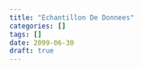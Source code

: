```yaml
---
title: "Echantillon De Donnees"
categories: []
tags: []
date: 2099-06-30
draft: true
---
```


<!--

https://github.com/dankeder/pg_dump_sample

https://github.com/mla/pg_sample

https://labs.dalibo.com/postgresql_anonymizer

https://blog.taadeem.net/english/2019/01/03/8_anonymization_strategies_with_postgres

* tablesample

  https://www.postgresql.org/docs/current/tablesample-method.html
  https://doxygen.postgresql.org/bernoulli_8c_source.html
  https://wiki.postgresql.org/wiki/TABLESAMPLE_Implementation

  https://www.2ndquadrant.com/en/blog/tablesample-in-postgresql-9-5-2/
  https://blog.crunchydata.com/blog/randomly-sampling-data-using-sql-and-postgresql
  https://awide.io/sampling-in-postgresql/
  https://www.depesz.com/2015/05/23/waiting-for-9-5-tablesample-sql-standard-and-extensible/
  https://blog.hagander.net/getting-random-rows-faster-very-much-faster-249/

-->